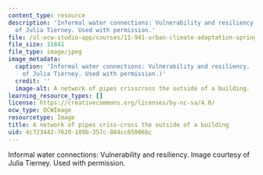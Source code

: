 ```yaml
---
content_type: resource
description: 'Informal water connections: Vulnerability and resiliency. Image courtesy
  of Julia Tierney. Used with permission.'
file: /ol-ocw-studio-app/courses/11-941-urban-climate-adaptation-spring-2011/4c7234427620189b357c884cc65006bc_11-941s11-th.jpg
file_size: 11841
file_type: image/jpeg
image_metadata:
  caption: 'Informal water connections: Vulnerability and resiliency. (Image courtesy
    of Julia Tierney. Used with permission.)'
  credit: ''
  image-alt: A network of pipes crisscross the outside of a building.
learning_resource_types: []
license: https://creativecommons.org/licenses/by-nc-sa/4.0/
ocw_type: OCWImage
resourcetype: Image
title: A network of pipes criss-cross the outside of a building
uid: 4c723442-7620-189b-357c-884cc65006bc
---
```

Informal water connections: Vulnerability and resiliency. Image courtesy of Julia Tierney. Used with permission.